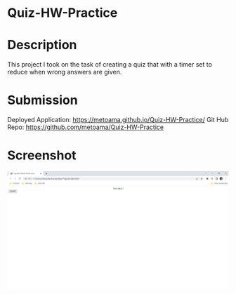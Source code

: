 # Quiz-HW-Practice

# Description
This project I took on the task of creating a quiz that with a timer set to reduce when wrong answers are given. 

# Submission
Deployed Application: https://metoama.github.io/Quiz-HW-Practice/
Git Hub Repo: https://github.com/metoama/Quiz-HW-Practice

# Screenshot
![Captain-Marvel-Movie-Quiz](./assets/Screenshot%202022-09-26%20232951.png)